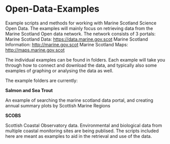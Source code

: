# Open-Data-Examples
Example scripts and methods for working with Marine Scotland Science Open Data.
The examples will mainly focus on retrieving data from the Marine Scotland Open data network.
The network consists of 3 portals:
Marine Scotland Data: https://data.marine.gov.scot
Marine Scotland Information: http://marine.gov.scot
Marine Scotland Maps: http://maps.marine.gov.scot

The individual examples can be found in folders. 
Each example will take you through how to connect and download the data, and typically also some examples of graphing or analysing the data as well.

The example folders are currently:

**Salmon and Sea Trout**

An example of searching the marine scotland data portal, and creating annual summary plots by Scottish Marine Regions

**SCOBS**

Scottish Coastal Observatory data. Environmental and biological data from multiple coastal monitoring sites are being publised. The scripts included here are meant as examples to aid in the retrieval and use of the data. 

